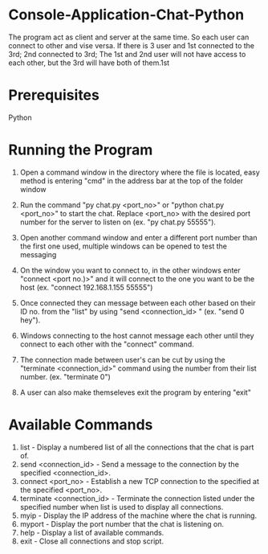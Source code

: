 # Console-Application-Chat-Python
The program act as client and server at the same time. So each user can connect to other and vise versa. If there is 3 user and 1st connected to the 3rd; 2nd connected to 3rd; The 1st and 2nd user will not have access to each other, but the 3rd will have both of them.1st

# Prerequisites
Python

# Running the Program
1) Open a command window in the directory where the file is located, easy method is entering "cmd" in the address bar at the top of the folder window
2) Run the command "py chat.py <port_no>" or "python chat.py <port_no>" to start the chat. Replace <port_no> with the desired port number for the server to listen on (ex. "py chat.py 55555").
3) Open another command window and enter a different port number than the first one used, multiple windows can be opened to test the messaging
4) On the window you want to connect to, in the other windows enter "connect <IP address> <port no.)>" and it will connect to the one you want to be the host (ex. "connect 192.168.1.155 55555")
 
5) Once connected they can message between each other based on their ID no. from the "list" by using "send <connection_id> <message>" (ex. "send 0 hey"). 

6) Windows connecting to the host cannot message each other until they connect to each other with the "connect" command.
 
7) The connection made between user's can be cut by using the "terminate <connection_id>" command using the number from their list number. (ex. "terminate 0")
 
8) A user can also make themseleves exit the program by entering "exit"



# Available Commands
1) list - Display a numbered list of all the connections that the chat is part of.
2) send <connection_id> <message> - Send a message to the connection by the specified <connection_id>.
3) connect <destination> <port_no> - Establish a new TCP connection to the specified <destination> at the specified <port_no>.
4) terminate <connection_id> - Terminate the connection listed under the specified number when list is used to display all connections.
5) myip - Display the IP address of the machine where the chat is running.
6) myport - Display the port number that the chat is listening on.
7) help - Display a list of available commands.
8) exit - Close all connections and stop script.

